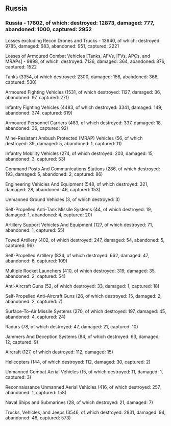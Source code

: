 
 
 ## Russia
 
 ### Russia - 17602, of which: destroyed: 12873, damaged: 777, abandoned: 1000, captured: 2952

 Losses excluding Recon Drones and Trucks - 13640, of which: destroyed: 9785, damaged: 683, abandoned: 951, captured: 2221

 Losses of Armoured Combat Vehicles [Tanks, AFVs, IFVs, APCs, and MRAPs] - 9898, of which: destroyed: 7136, damaged: 364, abandoned: 876, captured: 1522

 

 

 Tanks (3354, of which destroyed: 2300, damaged: 156, abandoned: 368, captured: 530)

 Armoured Fighting Vehicles (1531, of which destroyed: 1127, damaged: 36, abandoned: 97, captured: 271)

 Infantry Fighting Vehicles (4483, of which destroyed: 3341, damaged: 149, abandoned: 374, captured: 619)

 Armoured Personnel Carriers (483, of which destroyed: 337, damaged: 18, abandoned: 36, captured: 92)

 Mine-Resistant Ambush Protected (MRAP) Vehicles (56, of which destroyed: 39, damaged: 5, abandoned: 1, captured: 11)

 Infantry Mobility Vehicles (274, of which destroyed: 203, damaged: 15, abandoned: 3, captured: 53)

 Command Posts And Communications Stations (286, of which destroyed: 193, damaged: 5, abandoned: 2, captured: 86)

 Engineering Vehicles And Equipment (548, of which destroyed: 321, damaged: 28, abandoned: 46, captured: 153)

 Unmanned Ground Vehicles (3, of which destroyed: 3)

 Self-Propelled Anti-Tank Missile Systems (44, of which destroyed: 19, damaged: 1, abandoned: 4, captured: 20)

 Artillery Support Vehicles And Equipment (127, of which destroyed: 71, abandoned: 1, captured: 55)

 Towed Artillery (402, of which destroyed: 247, damaged: 54, abandoned: 5, captured: 96)

 Self-Propelled Artillery (824, of which destroyed: 662, damaged: 47, abandoned: 6, captured: 109)

 Multiple Rocket Launchers (410, of which destroyed: 319, damaged: 35, abandoned: 2, captured: 54)

 Anti-Aircraft Guns (52, of which destroyed: 33, damaged: 1, captured: 18)

 Self-Propelled Anti-Aircraft Guns (26, of which destroyed: 15, damaged: 2, abandoned: 2, captured: 7)

 Surface-To-Air Missile Systems (270, of which destroyed: 197, damaged: 45, abandoned: 4, captured: 24)

 Radars (78, of which destroyed: 47, damaged: 21, captured: 10)

 Jammers And Deception Systems (84, of which destroyed: 63, damaged: 12, captured: 9)

 Aircraft (127, of which destroyed: 112, damaged: 15)

 Helicopters (144, of which destroyed: 112, damaged: 30, captured: 2)

 Unmanned Combat Aerial Vehicles (15, of which destroyed: 11, damaged: 1, captured: 3)

 Reconnaissance Unmanned Aerial Vehicles (416, of which destroyed: 257, abandoned: 1, captured: 158)

 Naval Ships and Submarines (28, of which destroyed: 21, damaged: 7)

 Trucks, Vehicles, and Jeeps (3546, of which destroyed: 2831, damaged: 94, abandoned: 48, captured: 573)

